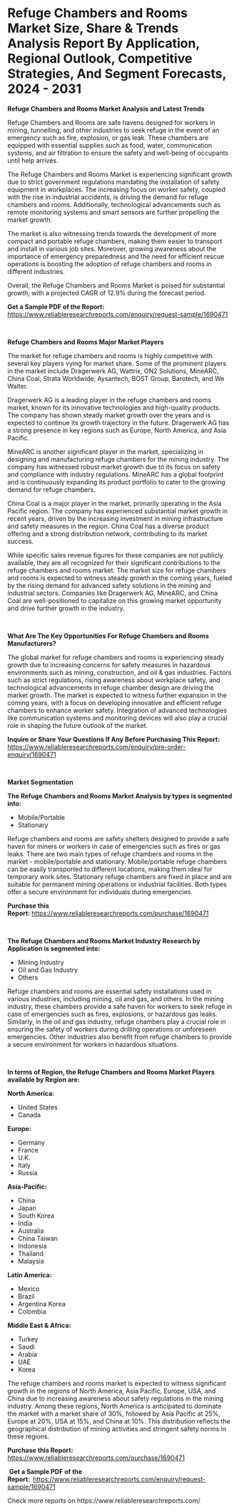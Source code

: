 <p><h1>Refuge Chambers and Rooms Market Size, Share & Trends Analysis Report By Application, Regional Outlook, Competitive Strategies, And Segment Forecasts, 2024 - 2031</h1></p><p><strong>Refuge Chambers and Rooms Market Analysis and Latest Trends</strong></p>
<p><p>Refuge Chambers and Rooms are safe havens designed for workers in mining, tunnelling, and other industries to seek refuge in the event of an emergency such as fire, explosion, or gas leak. These chambers are equipped with essential supplies such as food, water, communication systems, and air filtration to ensure the safety and well-being of occupants until help arrives.</p><p>The Refuge Chambers and Rooms Market is experiencing significant growth due to strict government regulations mandating the installation of safety equipment in workplaces. The increasing focus on worker safety, coupled with the rise in industrial accidents, is driving the demand for refuge chambers and rooms. Additionally, technological advancements such as remote monitoring systems and smart sensors are further propelling the market growth.</p><p>The market is also witnessing trends towards the development of more compact and portable refuge chambers, making them easier to transport and install in various job sites. Moreover, growing awareness about the importance of emergency preparedness and the need for efficient rescue operations is boosting the adoption of refuge chambers and rooms in different industries.</p><p>Overall, the Refuge Chambers and Rooms Market is poised for substantial growth, with a projected CAGR of 12.9% during the forecast period.</p></p>
<p><strong>Get a Sample PDF of the Report:&nbsp;</strong> <a href="https://www.reliableresearchreports.com/enquiry/request-sample/1690471">https://www.reliableresearchreports.com/enquiry/request-sample/1690471</a></p>
<p>&nbsp;</p>
<p><strong>Refuge Chambers and Rooms Major Market Players</strong></p>
<p><p>The market for refuge chambers and rooms is highly competitive with several key players vying for market share. Some of the prominent players in the market include Dragerwerk AG, Wattrix, ON2 Solutions, MineARC, China Coal, Strata Worldwide, Aysantech, BOST Group, Barotech, and We Walter.</p><p>Dragerwerk AG is a leading player in the refuge chambers and rooms market, known for its innovative technologies and high-quality products. The company has shown steady market growth over the years and is expected to continue its growth trajectory in the future. Dragerwerk AG has a strong presence in key regions such as Europe, North America, and Asia Pacific.</p><p>MineARC is another significant player in the market, specializing in designing and manufacturing refuge chambers for the mining industry. The company has witnessed robust market growth due to its focus on safety and compliance with industry regulations. MineARC has a global footprint and is continuously expanding its product portfolio to cater to the growing demand for refuge chambers.</p><p>China Coal is a major player in the market, primarily operating in the Asia Pacific region. The company has experienced substantial market growth in recent years, driven by the increasing investment in mining infrastructure and safety measures in the region. China Coal has a diverse product offering and a strong distribution network, contributing to its market success.</p><p>While specific sales revenue figures for these companies are not publicly available, they are all recognized for their significant contributions to the refuge chambers and rooms market. The market size for refuge chambers and rooms is expected to witness steady growth in the coming years, fueled by the rising demand for advanced safety solutions in the mining and industrial sectors. Companies like Dragerwerk AG, MineARC, and China Coal are well-positioned to capitalize on this growing market opportunity and drive further growth in the industry.</p></p>
<p>&nbsp;</p>
<p><strong>What Are The Key Opportunities For Refuge Chambers and Rooms Manufacturers?</strong></p>
<p><p>The global market for refuge chambers and rooms is experiencing steady growth due to increasing concerns for safety measures in hazardous environments such as mining, construction, and oil & gas industries. Factors such as strict regulations, rising awareness about workplace safety, and technological advancements in refuge chamber design are driving the market growth. The market is expected to witness further expansion in the coming years, with a focus on developing innovative and efficient refuge chambers to enhance worker safety. Integration of advanced technologies like communication systems and monitoring devices will also play a crucial role in shaping the future outlook of the market.</p></p>
<p><strong>Inquire or Share Your Questions If Any Before Purchasing This Report:</strong> <a href="https://www.reliableresearchreports.com/enquiry/pre-order-enquiry/1690471">https://www.reliableresearchreports.com/enquiry/pre-order-enquiry/1690471</a></p>
<p>&nbsp;</p>
<p><strong>Market Segmentation</strong></p>
<p><strong>The Refuge Chambers and Rooms Market Analysis by types is segmented into:</strong></p>
<p><ul><li>Mobile/Portable</li><li>Stationary</li></ul></p>
<p><p>Refuge chambers and rooms are safety shelters designed to provide a safe haven for miners or workers in case of emergencies such as fires or gas leaks. There are two main types of refuge chambers and rooms in the market - mobile/portable and stationary. Mobile/portable refuge chambers can be easily transported to different locations, making them ideal for temporary work sites. Stationary refuge chambers are fixed in place and are suitable for permanent mining operations or industrial facilities. Both types offer a secure environment for individuals during emergencies.</p></p>
<p><strong>Purchase this Report:&nbsp;</strong><a href="https://www.reliableresearchreports.com/purchase/1690471">https://www.reliableresearchreports.com/purchase/1690471</a></p>
<p>&nbsp;</p>
<p><strong>The Refuge Chambers and Rooms Market Industry Research by Application is segmented into:</strong></p>
<p><ul><li>Mining Industry</li><li>Oil and Gas Industry</li><li>Others</li></ul></p>
<p><p>Refuge chambers and rooms are essential safety installations used in various industries, including mining, oil and gas, and others. In the mining industry, these chambers provide a safe haven for workers to seek refuge in case of emergencies such as fires, explosions, or hazardous gas leaks. Similarly, in the oil and gas industry, refuge chambers play a crucial role in ensuring the safety of workers during drilling operations or unforeseen emergencies. Other industries also benefit from refuge chambers to provide a secure environment for workers in hazardous situations.</p></p>
<p>&nbsp;</p>
<p><strong>In terms of Region, the Refuge Chambers and Rooms Market Players available by Region are:</strong></p>
<p>
    <p> <strong> North America: </strong>
        <ul>
            <li>United States</li>
            <li>Canada</li>
        </ul>
        </p> 
    <p> <strong> Europe: </strong>
        <ul>
            <li>Germany</li>
            <li>France</li>
            <li>U.K.</li>
            <li>Italy</li>
            <li>Russia</li>
        </ul>
        </p> 
    <p> <strong> Asia-Pacific: </strong>
        <ul>
            <li>China</li>
            <li>Japan</li>
            <li>South Korea</li>
            <li>India</li>
            <li>Australia</li>
            <li>China Taiwan</li>
            <li>Indonesia</li>
            <li>Thailand</li>
            <li>Malaysia</li>
        </ul>
        </p> 
    <p> <strong> Latin America: </strong>
        <ul>
            <li>Mexico</li>
            <li>Brazil</li>
            <li>Argentina Korea</li>
            <li>Colombia</li>
        </ul>
        </p> 
    <p> <strong> Middle East & Africa: </strong>
        <ul>
            <li>Turkey</li>
            <li>Saudi</li>
            <li>Arabia</li>
            <li>UAE</li>
            <li>Korea</li>
        </ul>
    </p>
    </p>
<p><p>The refuge chambers and rooms market is expected to witness significant growth in the regions of North America, Asia Pacific, Europe, USA, and China due to increasing awareness about safety regulations in the mining industry. Among these regions, North America is anticipated to dominate the market with a market share of 30%, followed by Asia Pacific at 25%, Europe at 20%, USA at 15%, and China at 10%. This distribution reflects the geographical distribution of mining activities and stringent safety norms in these regions.</p></p>
<p><strong>Purchase this Report: </strong><a href="https://www.reliableresearchreports.com/purchase/1690471">https://www.reliableresearchreports.com/purchase/1690471</a></p>
<p>&nbsp;<strong>Get a Sample PDF of the Report:&nbsp;&nbsp;</strong><a href="https://www.reliableresearchreports.com/enquiry/request-sample/1690471">https://www.reliableresearchreports.com/enquiry/request-sample/1690471</a></p>
<p><strong></strong></p>
<p>Check more reports on https://www.reliableresearchreports.com/</p>